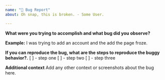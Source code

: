 ```yaml
---
name: "🐞 Bug Report"
about: Oh snap, this is broken. - Some User.

---
```


**What were you trying to accomplish and what bug did you observe?**

**Example:** I was trying to add an account and the add the page froze.

**If you can reproduce the bug, what are the steps to reproduce the buggy behavior?.**
[ ] - step one
[ ] - step two
[ ] - step three

**Additional context**
Add any other context or screenshots about the bug here.
